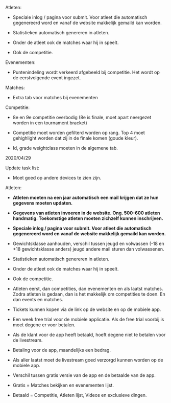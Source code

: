 Atleten:

- Speciale inlog / pagina voor submit. Voor atleet die automatisch gegenereerd word
en vanaf de website makkelijk gemaild kan worden.

- Statistieken automatisch genereren in atleten.

- Onder de atleet ook de matches waar hij in speelt.

- Ook de competitie.

Evenementen:

- Puntenindeling wordt verkeerd afgebeeld bij competitie. Het wordt op de eerstvolgende event ingezet.

Matches:

- Extra tab voor matches bij evenementen


Competitie:

- 8e en 9e competitie overbodig (8e is finale, moet apart neergezet worden in een
tournament bracket)

- Competitie moet worden gefilterd worden op rang. Top 4 moet gehighlight worden
dat zij in de finale komen (goude kleur).

- Id, grade weightclass moeten in de algemene tab.

2020/04/29

Update task list:

- Moet goed op andere devices te zien zijn.


Atleten:
- **Atleten moeten na een jaar automatisch een mail krijgen dat ze hun gegevens moeten updaten.**

- **Gegevens van atleten invoeren in de website. Ong. 500-600 atleten handmatig. Toekomstige atleten moeten zichzelf kunnen inschrijven.**

- **Speciale inlog / pagina voor submit. Voor atleet die automatisch gegenereerd word
en vanaf de website makkelijk gemaild kan worden.**

- Gewichtsklasse aanhouden, verschil tussen jeugd en volwassen (-18 en +18 gewichtsklasse anders) jeugd andere mail sturen dan volwassenen.

- Statistieken automatisch genereren in atleten.

- Onder de atleet ook de matches waar hij in speelt.

- Ook de competitie.

- Atleten eerst, dan competities, dan evenementen en als laatst matches. Zodra atleten is gedaan, dan is het makkelijk om competities te doen.
En dan events en matches.

- Tickets kunnen kopen via de link op de website en op de mobiele app.

- Een week free trial voor de mobiele applicatie. Als de free trial voorbij is moet degene er voor betalen. 

- Als de klant voor de app heeft betaald, hoeft degene niet te betalen voor de livestream.

- Betaling voor de app, maandelijks een bedrag.

- Als aller laatst moet de livestream goed verzorgd kunnen worden op de mobiele app.

- Verschil tussen gratis versie van de app en de betaalde van de app.

- Gratis = Matches bekijken en evenementen lijst.

- Betaald = Competitie, Atleten lijst, Videos en exclusieve dingen.